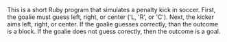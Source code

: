 This is a short Ruby program that simulates a penalty kick in soccer. First, the goalie must guess left, right, or center ('L, 'R', or 'C'). Next, the kicker aims left, right, or center. If the goalie guesses correctly, than the outcome is a block. If the goalie does not guess corectly, then the outcome is a goal.
